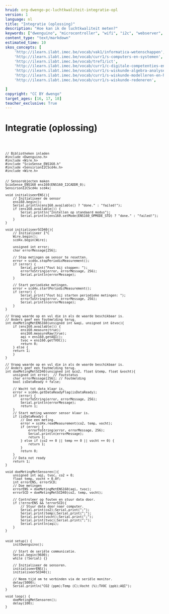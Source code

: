 ```yaml
---
hruid: org-dwengo-pc-luchtkwaliteit-integratie-opl
version: 1
language: nl
title: "Integratie (oplossing)"
description: "Hoe kan ik de luchtkwaliteit meten?"
keywords: ["dwenguino", "microcontroller", "wifi", "i2c", "webserver", "internet", "co2", "luchtkwaliteit"]
content_type: "text/markdown"
estimated_time: 10
skos_concepts: [
    'http://ilearn.ilabt.imec.be/vocab/vak1/informatica-wetenschappen', 
    'http://ilearn.ilabt.imec.be/vocab/curr1/s-computers-en-systemen',
    'http://ilearn.ilabt.imec.be/vocab/tref1/ict',
    'http://ilearn.ilabt.imec.be/vocab/curr1/c-digitale-competenties-en-mediawijsheid',
    'http://ilearn.ilabt.imec.be/vocab/curr1/s-wiskunde-algebra-analyse',
    'http://ilearn.ilabt.imec.be/vocab/curr1/s-wiskunde-modelleren-en-heuristiek',
    'http://ilearn.ilabt.imec.be/vocab/curr1/s-wiskunde-redeneren',

]
copyright: "CC BY dwengo"
target_ages: [16, 17, 18]
teacher_exclusive: True
---
```


# Integratie (oplossing)

<div class="dwengo-content dwengo-code-simulator">
    <pre>
<code class="language-cpp" data-filename="integratie_luchtkwaliteit.cpp">

    // Bibliotheken inladen
    #include <Dwenguino.h>
    #include <Wire.h>
    #include "ScioSense_ENS160.h"
    #include <SensirionI2CScd4x.h>
    #include <Wire.h>


    // Sensorobjecten maken
    ScioSense_ENS160 ens160(ENS160_I2CADDR_0);
    SensirionI2CScd4x scd4x;

    void initialiseerENS(){
        // Initialiseer de sensor
        ens160.begin();
        Serial.println(ens160.available() ? "done." : "failed!");
        if (ens160.available()) {
            Serial.println("Instellen op standaard modus");
            Serial.println(ens160.setMode(ENS160_OPMODE_STD) ? "done." : "failed!");
        }
    }

    void initialiseerSCD40(){
        // Initialiseer I²C
        Wire.begin();
        scd4x.begin(Wire);

        unsigned int error;
        char errorMessage[256];

        // Stop metingen om sensor te resetten.
        error = scd4x.stopPeriodicMeasurement();
        if (error) {
            Serial.print("Fout bij stoppen: ");
            errorToString(error, errorMessage, 256);
            Serial.println(errorMessage);
        }

        // Start periodieke metingen.
        error = scd4x.startPeriodicMeasurement();
        if (error) {
            Serial.print("Fout bij starten periodieke metingen: ");
            errorToString(error, errorMessage, 256);
            Serial.println(errorMessage);
        }
    }

    // Vraag waarde op en vul die in als de waarde beschikbaar is.
    // Anders geef een foutmelding terug.
    int doeMetingMetENS160(unsigned int &aqi, unsigned int &tvoc){
        if (ens160.available()) {
            ens160.measure(true);
            ens160.measureRaw(true);
            aqi = ens160.getAQI();
            tvoc = ens160.getTVOC();
            return 0;
        } else {
        return 1;
        }
    }

    // Vraag waarde op en vul die in als de waarde beschikbaar is.
    // Anders geef een foutmelding terug.
    int doeMetingMetSCD40(unsigned int &co2, float &temp, float &vocht){
        unsigned int error;  // Foutstatus
        char errorMessage[256]; // Foutmelding
        bool isDataReady = false;

        // Wacht tot data klaar is.
        error = scd4x.getDataReadyFlag(isDataReady);
        if (error) {
            errorToString(error, errorMessage, 256);
            Serial.println(errorMessage);
            return 1;
        }
        // Start meting wanneer sensor klaar is.
        if (isDataReady) {
            // Doe een meting.
            error = scd4x.readMeasurement(co2, temp, vocht);
            if (error) {
                errorToString(error, errorMessage, 256);
                Serial.println(errorMessage);
                return 1;
            } else if (co2 == 0 || temp == 0 || vocht == 0) {
                return 1;
            } 
            return 0;
        }
        // Data not ready
        return 1;
    }

    void doeMetingMetSensoren(){
        unsigned int aqi, tvoc, co2 = 0;
        float temp, vocht = 0.0f;
        int errorENS, errorSCD;
        // Doe metingen
        errorENS = doeMetingMetENS160(aqi, tvoc);
        errorSCD = doeMetingMetSCD40(co2, temp, vocht);

        // Controleer op fouten en stuur data door.
        if (!errorENS && !errorSCD){
            // Stuur data door naar computer.
            Serial.print(co2);Serial.print(";");
            Serial.print(temp);Serial.print(";");
            Serial.print(vocht);Serial.print(";");
            Serial.print(tvoc);Serial.print(";");
            Serial.println(aqi);
        }  
    }


    void setup() {
        initDwenguino();

        // Start de seriële communicatie.
        Serial.begin(9600);
        while (!Serial) {}

        // Initialiseer de sensoren.
        initialiseerENS();
        initialiseerSCD40();    

        // Neem tijd om te verbinden via de seriële monitor.
        delay(5000);
        Serial.println("CO2 (ppm);Temp (C);Vocht (%);TVOC (ppb);AQI");
    }

    void loop() {
        doeMetingMetSensoren();
        delay(100);
    }

</code>
    </pre>
</div>